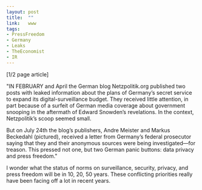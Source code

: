```yaml
---
layout: post
title:  ""
link:   www
tags:
- PressFreedom
- Germany
- Leaks
- TheEconomist
- IR
---
```


[1/2 page article]

"IN FEBRUARY and April the German blog Netzpolitik.org published two posts with leaked information about the plans of Germany’s secret service to expand its digital-surveillance budget. They received little attention, in part because of a surfeit of German media coverage about government snooping in the aftermath of Edward Snowden’s revelations. In the context, Netzpolitik’s scoop seemed small.

But on July 24th the blog’s publishers, Andre Meister and Markus Beckedahl (pictured), received a letter from Germany’s federal prosecutor saying that they and their anonymous sources were being investigated—for treason. This pressed not one, but two German panic buttons: data privacy and press freedom."

I wonder what the status of norms on surveillance, security, privacy, and press freedom will be in 10, 20, 50 years.  These conflicting priorities really have been facing off a lot in recent years. 